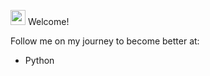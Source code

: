 <img src="https://emoji.gg/assets/emoji/2772-akkowoah.gif" width="24px" alt="sup"> Welcome!

Follow me on my journey to become better at:
- Python


<!---
hermitbill/hermitbill is a ✨ special ✨ repository because its `README.md` (this file) appears on your GitHub profile.
You can click the Preview link to take a look at your changes.
--->
